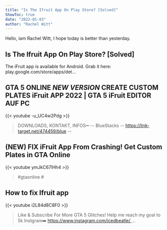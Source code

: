 ```yaml
---
title: "Is The Ifruit App On Play Store? [Solved]"
ShowToc: true 
date: "2022-01-03"
author: "Rachel Witt" 
---
```


Hello, iam Rachel Witt, I hope today is better than yesterday.
## Is The Ifruit App On Play Store? [Solved]
The iFruit app is available for Android. Grab it here: play.google.com/store/apps/det…

## GTA 5 ONLINE *NEW VERSION* CREATE CUSTOM PLATES iFruit APP 2022 | GTA 5 iFruit EDITOR AUF PC
{{< youtube -u_UC4w2Pdg >}}
>DOWNLOADS, KONTAKT, INFOS➖ -- BlueStacks -- https://link-target.net/474459/blue -- 

## (NEW) FIX iFruit App From Crashing! Get Custom Plates in GTA Online
{{< youtube ymJkC67lHh4 >}}
>#gtaonline #

## How to fix Ifruit app
{{< youtube i2L84d8C8F0 >}}
>Like & Subscribe For More GTA 5 Glitches! Help me reach my goal to 5k Instgram➡️ https://www.instagram.com/icedbeatle/ ...

